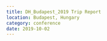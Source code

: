 ```yaml
---
title: DH_Budapest_2019 Trip Report
location: Budapest, Hungary
category: conference
date: 2019-10-02
---
```



